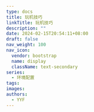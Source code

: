 ```yaml
---
type: docs
title: 玩机技巧
linkTitle: 玩机技巧
description: ""
date: 2024-02-15T20:54:11+08:00
draft: false
nav_weight: 100
nav_icon:
  vendor: bootstrap
  name: display
  className: text-secondary
series:
  - 环境配置
tags:
images:
authors:
  - YYF
---
```


<!--more-->
